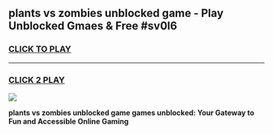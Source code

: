 
## plants vs zombies unblocked game - Play Unblocked Gmaes & Free #sv0l6
<h3>
<a href="https://premium.freeplayer.one?title=plants_vs_zombies_unblocked_game&ref=01M">CLICK TO PLAY</a></h3>
<hr>

<h3>
<a href="https://premium.freeplayer.one?title=plants_vs_zombies_unblocked_game&ref=01M">CLICK 2 PLAY</a>
  
</h3>

<a href="https://premium.freeplayer.one?title=plants_vs_zombies_unblocked_game&ref=01M"><img src="https://clearcache.store/games.png"></a>


**plants vs zombies unblocked game games unblocked: Your Gateway to Fun and Accessible Online Gaming**
